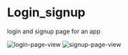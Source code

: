 # Login_signup
login and signup page for an app

![login-page-view](https://github.com/user-attachments/assets/e4d6f759-ff85-453c-9c19-235c95bb3c8e)
![signup-page-view](https://github.com/user-attachments/assets/c486aa48-4832-43f9-a3e1-20e050f7eeb3)


